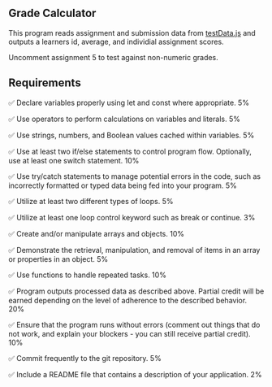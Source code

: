 Grade Calculator
---

This program reads assignment and submission data from [testData.js](src/testData.js)  and outputs a learners id, average, and individial assignment scores.


Uncomment assignment 5 to test against non-numeric grades.



Requirements
---

&#9989; Declare variables properly using let and const where appropriate. 5%

&#9989; Use operators to perform calculations on variables and literals. 5%

&#9989; Use strings, numbers, and Boolean values cached within variables. 5%

&#9989; Use at least two if/else statements to control program flow. Optionally, use at least one switch statement. 10%

&#9989; Use try/catch statements to manage potential errors in the code, such as incorrectly formatted or typed data being fed into your program. 5%

&#9989; Utilize at least two different types of  loops. 5%

&#9989; Utilize at least one loop control keyword such as break or continue. 3%

&#9989; Create and/or manipulate arrays and objects. 10%

&#9989; Demonstrate the retrieval, manipulation, and removal of  items in an array or properties in an object. 5%

&#9989; Use functions to handle repeated tasks. 10%

&#9989; Program outputs processed data as described above. Partial credit will be earned depending on the level of  adherence to the described behavior. 20%

&#9989; Ensure that the program runs without errors (comment out things that do not work, and explain your blockers - you can still receive partial credit). 10%

&#9989; Commit frequently to the git repository. 5%

&#9989; Include a README file that contains a description of  your application. 2%